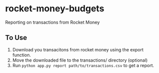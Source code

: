 # rocket-money-budgets
Reporting on transactions from Rocket Money

## To Use

1. Download you transacitons from rocket money using the export function.
1. Move the downloaded file to the transactions/ directory (optional)
1. Run `python app.py report path/to/transactions.csv` to get a report.

